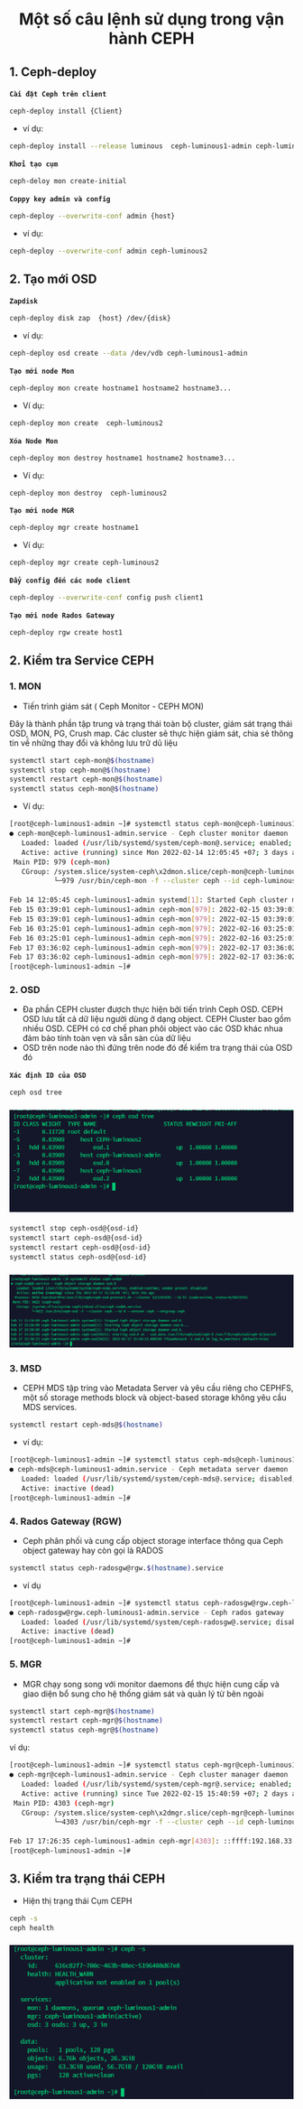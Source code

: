 <h1 align="center">Một số câu lệnh sử dụng trong vận hành CEPH</h1>

## 1. Ceph-deploy

**`Cài đặt Ceph trên client`**
```sh
ceph-deploy install {Client}
```
  - ví dụ:
```sh
ceph-deploy install --release luminous  ceph-luminous1-admin ceph-luminous2 ceph-luminous3
```

**`Khởi tạo cụm`**

```sh
ceph-deloy mon create-initial
```

**`Coppy key admin và config`**
```sh
ceph-deploy --overwrite-conf admin {host}
```

  - ví dụ:

```sh
ceph-deploy --overwrite-conf admin ceph-luminous2
```

## 2. Tạo mới OSD

**`Zapdisk`**
```sh
ceph-deploy disk zap  {host} /dev/{disk}
```
  - ví dụ:

```sh
ceph-deploy osd create --data /dev/vdb ceph-luminous1-admin
```

**`Tạo mới node Mon`**

```sh
ceph-deploy mon create hostname1 hostname2 hostname3...
```
  - Ví dụ:
```sh
ceph-deploy mon create  ceph-luminous2 
```

**`Xóa Node Mon`**

```sh
ceph-deploy mon destroy hostname1 hostname2 hostname3...
```
  - Ví dụ: 
```sh
ceph-deploy mon destroy  ceph-luminous2 
```

**`Tạo mới node MGR`**

```sh
ceph-deploy mgr create hostname1
```
  - Ví dụ:
```sh
ceph-deploy mgr create ceph-luminous2
```

**`Đẩy config đến các node client`**
```sh
ceph-deploy --overwrite-conf config push client1
```

**`Tạo mới node Rados Gateway`**

```sh
ceph-deploy rgw create host1
```


## 2. Kiểm tra Service CEPH
### 1. MON

- Tiến trình giám sát ( Ceph Monitor - CEPH MON)

Đây là thành phần tập trung và trạng thái toàn bộ cluster, giám sát trạng thái OSD, MON, PG, Crush map. Các cluster sẽ thực hiện giám sát, chia sẻ thông tin về những thay đổi và không lưu trữ dũ liệu

```sh
systemctl start ceph-mon@$(hostname)
systemctl stop ceph-mon@$(hostname)
systemctl restart ceph-mon@$(hostname)
systemctl status ceph-mon@$(hostname)
```
  -  Ví dụ:
```sh
[root@ceph-luminous1-admin ~]# systemctl status ceph-mon@ceph-luminous1-admin
● ceph-mon@ceph-luminous1-admin.service - Ceph cluster monitor daemon
   Loaded: loaded (/usr/lib/systemd/system/ceph-mon@.service; enabled; vendor preset: disabled)
   Active: active (running) since Mon 2022-02-14 12:05:45 +07; 3 days ago
 Main PID: 979 (ceph-mon)
   CGroup: /system.slice/system-ceph\x2dmon.slice/ceph-mon@ceph-luminous1-admin.service
           └─979 /usr/bin/ceph-mon -f --cluster ceph --id ceph-luminous1-admin --setuser ceph --setgroup ceph

Feb 14 12:05:45 ceph-luminous1-admin systemd[1]: Started Ceph cluster monitor daemon.
Feb 15 03:39:01 ceph-luminous1-admin ceph-mon[979]: 2022-02-15 03:39:01.725956 7f3346928700 -1 received  signal: Hangup from  PID: 2133 task name: killall -q -1 ceph-mon ceph-mgr ceph-mds ceph-osd ceph-fuse radosgw  UID: 0
Feb 15 03:39:01 ceph-luminous1-admin ceph-mon[979]: 2022-02-15 03:39:01.734415 7f3346928700 -1 received  signal: Hangup from  PID: 2134 task name: killall -q -1 ceph-mon ceph-mgr ceph-mds ceph-osd ceph-fuse radosgw rbd-mirror  UID: 0
Feb 16 03:25:01 ceph-luminous1-admin ceph-mon[979]: 2022-02-16 03:25:01.840985 7f3346928700 -1 received  signal: Hangup from  PID: 5078 task name: killall -q -1 ceph-mon ceph-mgr ceph-mds ceph-osd ceph-fuse radosgw  UID: 0
Feb 16 03:25:01 ceph-luminous1-admin ceph-mon[979]: 2022-02-16 03:25:01.850131 7f3346928700 -1 received  signal: Hangup from  PID: 5079 task name: killall -q -1 ceph-mon ceph-mgr ceph-mds ceph-osd ceph-fuse radosgw rbd-mirror  UID: 0
Feb 17 03:36:02 ceph-luminous1-admin ceph-mon[979]: 2022-02-17 03:36:02.083027 7f3346928700 -1 received  signal: Hangup from  PID: 5771 task name: killall -q -1 ceph-mon ceph-mgr ceph-mds ceph-osd ceph-fuse radosgw  UID: 0
Feb 17 03:36:02 ceph-luminous1-admin ceph-mon[979]: 2022-02-17 03:36:02.089839 7f3346928700 -1 received  signal: Hangup from  PID: 5772 task name: killall -q -1 ceph-mon ceph-mgr ceph-mds ceph-osd ceph-fuse radosgw rbd-mirror  UID: 0
[root@ceph-luminous1-admin ~]#
```

### 2. OSD

- Đa phần CEPH cluster đượch thực hiện bởi tiến trình Ceph OSD. CEPH OSD lưu tất cả dữ liệu người dùng ở dạng object. CEPH Cluster bao gồm nhiều OSD. CEPH có cơ chế phan phôi object vào các OSD khác nhua đảm bảo tính toàn vẹn và sẵn sàn của dữ liệu
- OSD trên node nào thì đứng trên node đó để kiểm tra trạng thái của OSD đó

**`Xác định ID của OSD`** 

```sh
ceph osd tree
```
<h3 align="center"><img src="..\..\03-Images\Lab\36.png"></h3>

```sh
systemctl stop ceph-osd@{osd-id}
systemctl start ceph-osd@{osd-id}
systemctl restart ceph-osd@{osd-id}
systemctl status ceph-osd@{osd-id}
```

<h3 align="center"><img src="..\..\03-Images\Lab\37.png"></h3>

### 3. MSD

- CEPH MDS tập tring vào Metadata Server và yêu cầu riêng cho CEPHFS, một số storage methods block và object-based storage không yêu cầu MDS services.

```sh
systemctl restart ceph-mds@$(hostname)
```
  - ví dụ:
```sh
[root@ceph-luminous1-admin ~]# systemctl status ceph-mds@ceph-luminous1-admin
● ceph-mds@ceph-luminous1-admin.service - Ceph metadata server daemon
   Loaded: loaded (/usr/lib/systemd/system/ceph-mds@.service; disabled; vendor preset: disabled)
   Active: inactive (dead)
[root@ceph-luminous1-admin ~]#
```

### 4. Rados Gateway (RGW)
- Ceph phân phối và cung cấp object storage interface thông qua Ceph object gateway hay còn gọi là RADOS

```sh
systemctl status ceph-radosgw@rgw.$(hostname).service
```

  - ví dụ
```sh
[root@ceph-luminous1-admin ~]# systemctl status ceph-radosgw@rgw.ceph-luminous1-admin.service
● ceph-radosgw@rgw.ceph-luminous1-admin.service - Ceph rados gateway
   Loaded: loaded (/usr/lib/systemd/system/ceph-radosgw@.service; disabled; vendor preset: disabled)
   Active: inactive (dead)
[root@ceph-luminous1-admin ~]#
```

### 5. MGR 
- MGR chạy song song với monitor daemons để thực hiện cung cấp và giao diện bổ sung cho hệ thống giám sát và quản lý từ bên ngoài

```sh
systemctl start ceph-mgr@$(hostname)
systemctl restart ceph-mgr@$(hostname)
systemctl status ceph-mgr@$(hostname)
```

ví dụ:
```sh
[root@ceph-luminous1-admin ~]# systemctl status ceph-mgr@ceph-luminous1-admin
● ceph-mgr@ceph-luminous1-admin.service - Ceph cluster manager daemon
   Loaded: loaded (/usr/lib/systemd/system/ceph-mgr@.service; enabled; vendor preset: disabled)
   Active: active (running) since Tue 2022-02-15 15:40:59 +07; 2 days ago
 Main PID: 4303 (ceph-mgr)
   CGroup: /system.slice/system-ceph\x2dmgr.slice/ceph-mgr@ceph-luminous1-admin.service
           └─4303 /usr/bin/ceph-mgr -f --cluster ceph --id ceph-luminous1-admin --setuser ceph --setgroup ceph

Feb 17 17:26:35 ceph-luminous1-admin ceph-mgr[4303]: ::ffff:192.168.33.133 - - [17/Feb/2022:17:26:35] "GET /toplevel_data HTTP/1.1" 200 163 "http://ceph-luminous1-admin:7000/" "Mozilla/5.0 (Windows NT 10.0; Win64; x64...dg/98.0.1108.50"Feb 17 17:26:41 ceph-luminous1-admin ceph-mgr[4303]: ::ffff:192.168.33.133 - - [17/Feb/2022:17:26:41] "GET /toplevel_data HTTP/1.1" 200 163 "http://ceph-luminous1-admin:7000/" "Mozilla/5.0 (Windows NT 10.0; Win64; x64...dg/98.0.1108.50"Feb 17 17:26:47 ceph-luminous1-admin ceph-mgr[4303]: ::ffff:192.168.33.133 - - [17/Feb/2022:17:26:47] "GET /toplevel_data HTTP/1.1" 200 163 "http://ceph-luminous1-admin:7000/" "Mozilla/5.0 (Windows NT 10.0; Win64; x64...dg/98.0.1108.50"Feb 17 17:26:53 ceph-luminous1-admin ceph-mgr[4303]: ::ffff:192.168.33.133 - - [17/Feb/2022:17:26:53] "GET /toplevel_data HTTP/1.1" 200 163 "http://ceph-luminous1-admin:7000/" "Mozilla/5.0 (Windows NT 10.0; Win64; x64...dg/98.0.1108.50"Feb 17 17:26:59 ceph-luminous1-admin ceph-mgr[4303]: ::ffff:192.168.33.133 - - [17/Feb/2022:17:26:59] "GET /toplevel_data HTTP/1.1" 200 163 "http://ceph-luminous1-admin:7000/" "Mozilla/5.0 (Windows NT 10.0; Win64; x64...dg/98.0.1108.50"Feb 17 17:27:05 ceph-luminous1-admin ceph-mgr[4303]: ::ffff:192.168.33.133 - - [17/Feb/2022:17:27:05] "GET /toplevel_data HTTP/1.1" 200 163 "http://ceph-luminous1-admin:7000/" "Mozilla/5.0 (Windows NT 10.0; Win64; x64...dg/98.0.1108.50"Feb 17 17:27:11 ceph-luminous1-admin ceph-mgr[4303]: ::ffff:192.168.33.133 - - [17/Feb/2022:17:27:11] "GET /toplevel_data HTTP/1.1" 200 163 "http://ceph-luminous1-admin:7000/" "Mozilla/5.0 (Windows NT 10.0; Win64; x64...dg/98.0.1108.50"Feb 17 17:27:17 ceph-luminous1-admin ceph-mgr[4303]: ::ffff:192.168.33.133 - - [17/Feb/2022:17:27:17] "GET /toplevel_data HTTP/1.1" 200 163 "http://ceph-luminous1-admin:7000/" "Mozilla/5.0 (Windows NT 10.0; Win64; x64...dg/98.0.1108.50"Feb 17 17:27:23 ceph-luminous1-admin ceph-mgr[4303]: ::ffff:192.168.33.133 - - [17/Feb/2022:17:27:23] "GET /toplevel_data HTTP/1.1" 200 163 "http://ceph-luminous1-admin:7000/" "Mozilla/5.0 (Windows NT 10.0; Win64; x64...dg/98.0.1108.50"Feb 17 17:27:29 ceph-luminous1-admin ceph-mgr[4303]: ::ffff:192.168.33.133 - - [17/Feb/2022:17:27:29] "GET /toplevel_data HTTP/1.1" 200 163 "http://ceph-luminous1-admin:7000/" "Mozilla/5.0 (Windows NT 10.0; Win64; x64...dg/98.0.1108.50"Hint: Some lines were ellipsized, use -l to show in full.
[root@ceph-luminous1-admin ~]#
```


## 3. Kiểm tra trạng thái CEPH

- Hiện thị trạng thái Cụm CEPH
```sh
ceph -s
ceph health
```

<h3 align="center"><img src="..\..\03-Images\Lab\38.png"></h3>

